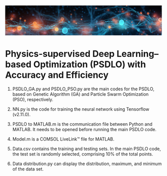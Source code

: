 ![image](https://github.com/SkyRiverMoon/PSDLO/blob/main/Figure/1.png)

# Physics-supervised Deep Learning–based Optimization (PSDLO) with Accuracy and Efficiency

1. PSDLO_GA.py and PSDLO_PSO.py are the main codes for the PSDLO, based on Genetic Algorithm (GA) and Particle Swarm Optimization (PSO), respectively.

2. NN.py is the code for training the neural network using Tensorflow (v2.11.0).

3. PSDLO to MATLAB.m is the communication file between Python and MATLAB. It needs to be opened before running the main PSDLO code.

4. Model.m is a COMSOL LiveLink™ file for MATLAB.

5. Data.csv contains the training and testing sets. In the main PSDLO code, the test set is randomly selected, comprising 10% of the total points.

6. Data distribution.py can display the distribution, maximum, and minimum of the data set.
